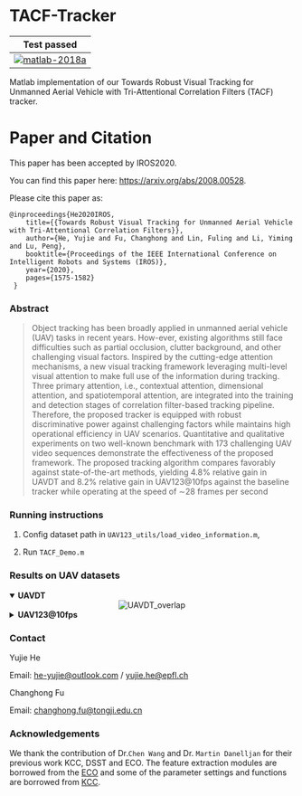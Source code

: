# TACF-Tracker

| **Test passed**                                              |
| ------------------------------------------------------------ |
| [![matlab-2018a](https://img.shields.io/badge/matlab-2018a-yellow.svg)](https://www.mathworks.com/products/matlab.html) |

Matlab implementation of our Towards Robust Visual Tracking for Unmanned Aerial Vehicle with Tri-Attentional Correlation Filters (TACF) tracker.


# Paper and Citation

This paper has been accepted by IROS2020.

You can find this paper here: https://arxiv.org/abs/2008.00528.

Please cite this paper as:

```
@inproceedings{He2020IROS,
	title={{Towards Robust Visual Tracking for Unmanned Aerial Vehicle with Tri-Attentional Correlation Filters}},
	author={He, Yujie and Fu, Changhong and Lin, Fuling and Li, Yiming and Lu, Peng},
	booktitle={Proceedings of the IEEE International Conference on Intelligent Robots and Systems (IROS)},
	year={2020},
	pages={1575-1582}
 }
 ```

### Abstract 

>Object tracking has been broadly applied in unmanned aerial vehicle (UAV) tasks in recent years. How-ever, existing algorithms still face difficulties such as partial occlusion, clutter background, and other challenging visual factors. Inspired by the cutting-edge attention mechanisms, a new visual tracking framework leveraging multi-level visual attention to make full use of the information during tracking. Three primary attention, i.e., contextual attention, dimensional attention, and spatiotemporal attention, are integrated into the training and detection stages of correlation filter-based tracking pipeline. Therefore, the proposed tracker is equipped with robust discriminative power against challenging factors while maintains high operational efficiency in UAV scenarios. Quantitative and qualitative experiments on two well-known benchmark with 173 challenging UAV video sequences demonstrate the effectiveness of the proposed framework. The proposed tracking algorithm compares favorably against state-of-the-art methods, yielding 4.8% relative gain in UAVDT and 8.2% relative gain in UAV123@10fps against the baseline tracker while operating at the speed of ∼28 frames per second


### Running instructions

1. Config dataset path in `UAV123_utils/load_video_information.m`,

2. Run `TACF_Demo.m`

### Results on UAV datasets

<details open>
  <summary><b>UAVDT</b></summary>
<div align="center">
    <img src="https://raw.githubusercontent.com/vision4robotics/TACF-Tracker/master/results/overlap_OPE_UAVDT.png" alt="UAVDT_overlap">
</div>
</details>


<details>
  <summary><b>UAV123@10fps</b></summary>
<div align="center">
    <img src="https://raw.githubusercontent.com/vision4robotics/TACF-Tracker/master/results/overlap_OPE_UAV123.png" alt="UAV123@10fps">
</div>
</details>

### Contact 

Yujie He

Email: he-yujie@outlook.com / yujie.he@epfl.ch

Changhong Fu

Email: changhong.fu@tongji.edu.cn

### Acknowledgements

We thank the contribution of Dr.`Chen Wang` and Dr. `Martin Danelljan` for their previous work KCC, DSST and ECO. The feature extraction modules are borrowed from the [ECO](https://github.com/martin-danelljan/ECO) and some of the parameter settings and functions are borrowed from [KCC](https://github.com/wang-chen/KCC/tree/master/tracking).
